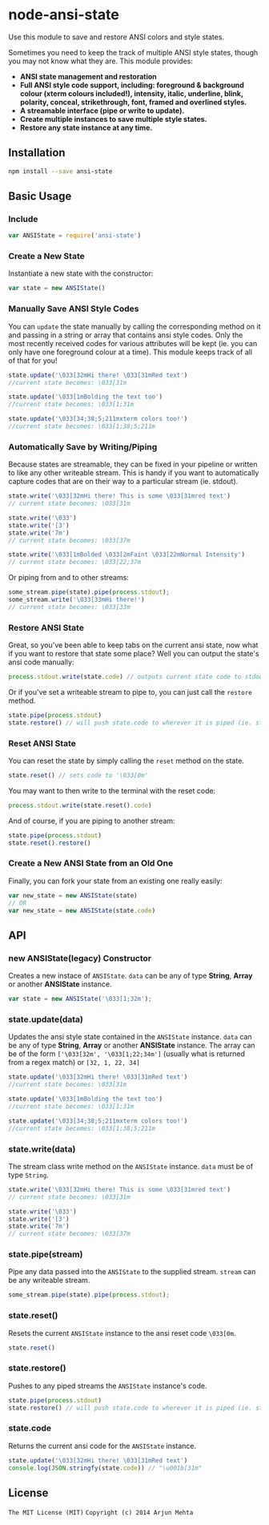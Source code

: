 # node-ansi-state
Use this module to save and restore ANSI colors and style states.

Sometimes you need to keep the track of multiple ANSI style states, though you may not know what they are. This module provides:

- **ANSI state management and restoration**
- **Full ANSI style code support, including: foreground & background colour (xterm colours included!), intensity, italic, underline, blink, polarity, conceal, strikethrough, font, framed and overlined styles.**
- **A streamable interface (pipe or write to update).**
- **Create multiple instances to save multiple style states.**
- **Restore any state instance at any time.**

## Installation
```bash
npm install --save ansi-state
```

## Basic Usage

### Include

```javascript
var ANSIState = require('ansi-state')
```

### Create a New State
Instantiate a new state with the constructor:

```javascript
var state = new ANSIState()
```

### Manually Save ANSI Style Codes
You can `update` the state manually by calling the corresponding method on it and passing in a string or array that contains ansi style codes. Only the most recently received codes for various attributes will be kept (ie. you can only have one foreground colour at a time). This module keeps track of all of that for you!

```javascript
state.update('\033[32mHi there! \033[31mRed text')
//current state becomes: \033[31m

state.update('\033[1mBolding the text too')
//current state becomes: \033[1;31m

state.update('\033[34;38;5;211mxterm colors too!')
//current state becomes: \033[1;38;5;211m
```

### Automatically Save by Writing/Piping
Because states are streamable, they can be fixed in your pipeline or written to like any other writeable stream. This is handy if you want to automatically capture codes that are on their way to a particular stream (ie. stdout).

```javascript
state.write('\033[32mHi there! This is some \033[31mred text')
// current state becomes: \033[31m

state.write('\033')
state.write('[3')
state.write('7m')
// current state becomes: \033[37m

state.write('\033[1mBolded \033[2mFaint \033[22mNormal Intensity')
// current state becomes: \033[22;37m
```

Or piping from and to other streams:
```javascript
some_stream.pipe(state).pipe(process.stdout);
some_stream.write('\033[33mHi there!')
// current state becomes: \033[33m
```

### Restore ANSI State
Great, so you've been able to keep tabs on the current ansi state, now what if you want to restore that state some place? Well you can output the state's ansi code manually:

```javascript
process.stdout.write(state.code) // outputs current state code to stdout
```

Or if you've set a writeable stream to pipe to, you can just call the `restore` method.
```javascript
state.pipe(process.stdout)
state.restore() // will push state.code to wherever it is piped (ie. stdout).
```

### Reset ANSI State
You can reset the state by simply calling the `reset` method on the state.

```javascript
state.reset() // sets code to '\033[0m'
```

You may want to then write to the terminal with the reset code:
```javascript
process.stdout.write(state.reset().code)
```

And of course, if you are piping to another stream:
```javascript
state.pipe(process.stdout)
state.reset().restore()
```

### Create a New ANSI State from an Old One

Finally, you can fork your state from an existing one really easily:

```javascript
var new_state = new ANSIState(state)
// OR
var new_state = new ANSIState(state.code)
```


## API
### new ANSIState(legacy) Constructor
Creates a new instace of `ANSIState`. `data` can be any of type **String**, **Array** or another **ANSIState** instance.

```javascript
var state = new ANSIState('\033[1;32m');
```

### state.update(data)
Updates the ansi style state contained in the `ANSIState` instance. `data` can be any of type **String**, **Array** or another **ANSIState** instance. The array can be of the form `['\033[32m', '\033[1;22;34m']` (usually what is returned from a regex match) or `[32, 1, 22, 34]`

```javascript
state.update('\033[32mHi there! \033[31mRed text')
//current state becomes: \033[31m

state.update('\033[1mBolding the text too')
//current state becomes: \033[1;31m

state.update('\033[34;38;5;211mxterm colors too!')
//current state becomes: \033[1;38;5;211m
```

### state.write(data)
The stream class write method on the `ANSIState` instance. `data` must be of type `String`.

```javascript
state.write('\033[32mHi there! This is some \033[31mred text')
// current state becomes: \033[31m

state.write('\033')
state.write('[3')
state.write('7m')
// current state becomes: \033[37m
```

### state.pipe(stream)
Pipe any data passed into the `ANSIState` to the supplied stream. `stream` can be any writeable stream.

```javascript
some_stream.pipe(state).pipe(process.stdout);
```

### state.reset()
Resets the current `ANSIState` instance to the ansi reset code `\033[0m`.

```javascript
state.reset()
```

### state.restore()
Pushes to any piped streams the `ANSIState` instance's code.

```javascript
state.pipe(process.stdout)
state.restore() // will push state.code to wherever it is piped (ie. stdout).
```

### state.code
Returns the current ansi code for the `ANSIState` instance.

```javascript
state.update('\033[32mHi there! \033[31mRed text')
console.log(JSON.stringfy(state.code)) // "\u001b[31m"
```


## License
`The MIT License (MIT)`
`Copyright (c) 2014 Arjun Mehta`
